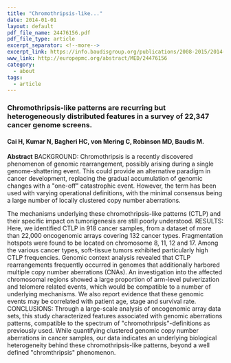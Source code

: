 ```yaml
---
title: "Chromothripsis-like..."
date: 2014-01-01
layout: default
pdf_file_name: 24476156.pdf
pdf_file_type: article
excerpt_separator: <!--more-->
excerpt_link: https://info.baudisgroup.org/publications/2008-2015/2014-01-01-Chromothripsis-like/
www_link: http://europepmc.org/abstract/MED/24476156
category:
  - about
tags:
  - article
---
```


### Chromothripsis-like patterns are recurring but heterogeneously distributed features in a survey of 22,347 cancer genome screens.
#### Cai H, Kumar N, Bagheri HC, von Mering C, Robinson MD, Baudis M.

**Abstract** BACKGROUND: Chromothripsis is a recently discovered phenomenon of genomic rearrangement, possibly arising during a single genome-shattering event. This could provide an alternative paradigm in cancer development, replacing the gradual accumulation of genomic changes with a "one-off" catastrophic event. However, the term has been used with varying operational definitions, with the minimal consensus being a large number of locally clustered copy number aberrations.

<!--more-->

The mechanisms underlying these chromothripsis-like patterns (CTLP) and their specific impact on tumorigenesis are still poorly understood. RESULTS: Here, we identified CTLP in 918 cancer samples, from a dataset of more than 22,000 oncogenomic arrays covering 132 cancer types. Fragmentation hotspots were found to be located on chromosome 8, 11, 12 and 17. Among the various cancer types, soft-tissue tumors exhibited particularly high CTLP frequencies. Genomic context analysis revealed that CTLP rearrangements frequently occurred in genomes that additionally harbored multiple copy number aberrations (CNAs). An investigation into the affected chromosomal regions showed a large proportion of arm-level pulverization and telomere related events, which would be compatible to a number of underlying mechanisms. We also report evidence that these genomic events may be correlated with patient age, stage and survival rate. CONCLUSIONS: Through a large-scale analysis of oncogenomic array data sets, this study characterized features associated with genomic aberrations patterns, compatible to the spectrum of "chromothripsis"-definitions as previously used. While quantifying clustered genomic copy number aberrations in cancer samples, our data indicates an underlying biological heterogeneity behind these chromothripsis-like patterns, beyond a well defined "chromthripsis" phenomenon.
